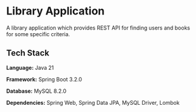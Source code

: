 # Library Application

A library application which provides REST API for finding users and books for some specific criteria.

## Tech Stack

**Language:** Java 21

**Framework:** Spring Boot 3.2.0

**Database:** MySQL 8.2.0

**Dependencies:** Spring Web, Spring Data JPA, MySQL Driver, Lombok
